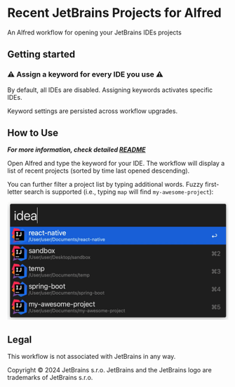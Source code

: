 # Recent JetBrains Projects for Alfred

An Alfred workflow for opening your JetBrains IDEs projects

## Getting started

### ⚠️ Assign a keyword for every IDE you use ⚠️

By default, all IDEs are disabled. Assigning keywords activates specific IDEs.

Keyword settings are persisted across workflow upgrades.

## How to Use

**_For more information, check detailed [README](https://github.com/artemy/alfred-jetbrains-projects/blob/master/README.md)_**

Open Alfred and type the keyword for your IDE. The workflow will display a list of recent
projects (sorted by time last opened descending).

You can further filter a project list by typing additional words. Fuzzy first-letter search is supported (i.e.,
typing `map` will find `my-awesome-project`):

![animation](images/animation.gif)


## Legal

This workflow is not associated with JetBrains in any way.

Copyright © 2024 JetBrains s.r.o. JetBrains and the JetBrains logo are trademarks of JetBrains s.r.o.
